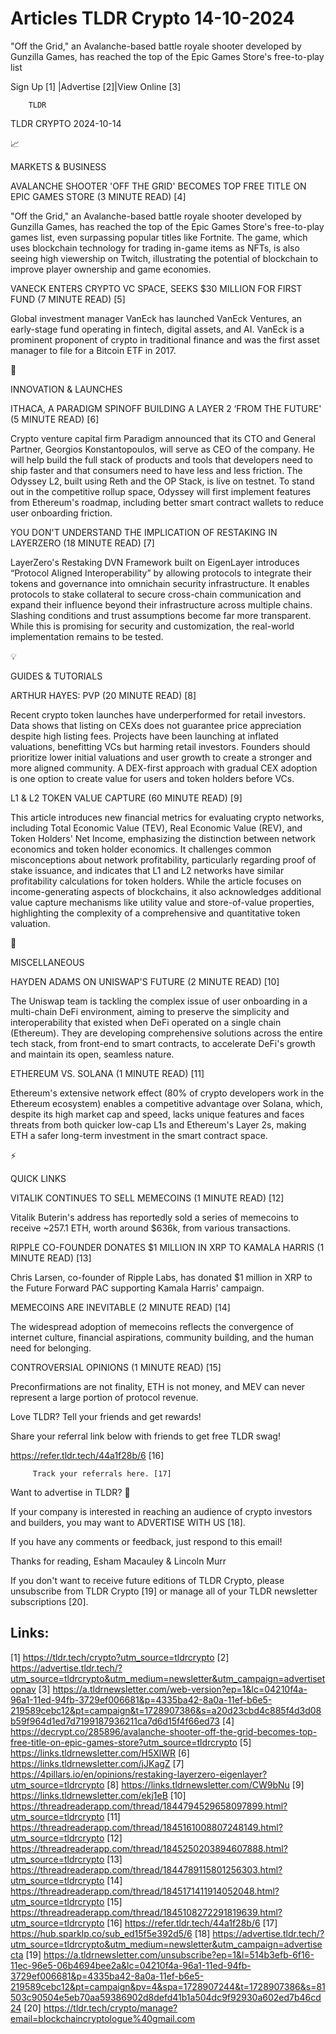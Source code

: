 # Articles TLDR Crypto 14-10-2024

"Off the Grid," an Avalanche-based battle royale shooter developed by
Gunzilla Games, has reached the top of the Epic Games Store's
free-to-play
list ‌ ‌ ‌ ‌ ‌ ‌ ‌ ‌ ‌ ‌ ‌ ‌ ‌ ‌ ‌ ‌ ‌ ‌ ‌ ‌ ‌ ‌ ‌ ‌ ‌ ‌  ‌ ‌ ‌ ‌ ‌ ‌ ‌ ‌ ‌ ‌ ‌ ‌ ‌ ‌ ‌ ‌ ‌ ‌ ‌ ‌ ‌ ‌ ‌ ‌ ‌ ‌ 


 Sign Up [1] |Advertise [2]|View Online [3] 

		TLDR 

TLDR CRYPTO 2024-10-14

📈 

MARKETS & BUSINESS

 AVALANCHE SHOOTER 'OFF THE GRID' BECOMES TOP FREE TITLE ON EPIC GAMES
STORE (3 MINUTE READ) [4] 

 "Off the Grid," an Avalanche-based battle royale shooter developed by
Gunzilla Games, has reached the top of the Epic Games Store's
free-to-play games list, even surpassing popular titles like Fortnite.
The game, which uses blockchain technology for trading in-game items
as NFTs, is also seeing high viewership on Twitch, illustrating the
potential of blockchain to improve player ownership and game
economies. 

 VANECK ENTERS CRYPTO VC SPACE, SEEKS $30 MILLION FOR FIRST FUND (7
MINUTE READ) [5] 

 Global investment manager VanEck has launched VanEck Ventures, an
early-stage fund operating in fintech, digital assets, and AI. VanEck
is a prominent proponent of crypto in traditional finance and was the
first asset manager to file for a Bitcoin ETF in 2017. 

🚀 

INNOVATION & LAUNCHES

 ITHACA, A PARADIGM SPINOFF BUILDING A LAYER 2 ‘FROM THE FUTURE' (5
MINUTE READ) [6] 

 Crypto venture capital firm Paradigm announced that its CTO and
General Partner, Georgios Konstantopoulos, will serve as CEO of the
company. He will help build the full stack of products and tools that
developers need to ship faster and that consumers need to have less
and less friction. The Odyssey L2, built using Reth and the OP Stack,
is live on testnet. To stand out in the competitive rollup space,
Odyssey will first implement features from Ethereum's roadmap,
including better smart contract wallets to reduce user onboarding
friction. 

 YOU DON'T UNDERSTAND THE IMPLICATION OF RESTAKING IN LAYERZERO (18
MINUTE READ) [7] 

 LayerZero's Restaking DVN Framework built on EigenLayer introduces
“Protocol Aligned Interoperability” by allowing protocols to
integrate their tokens and governance into omnichain security
infrastructure. It enables protocols to stake collateral to secure
cross-chain communication and expand their influence beyond their
infrastructure across multiple chains. Slashing conditions and trust
assumptions become far more transparent. While this is promising for
security and customization, the real-world implementation remains to
be tested. 

💡 

GUIDES & TUTORIALS

 ARTHUR HAYES: PVP (20 MINUTE READ) [8] 

 Recent crypto token launches have underperformed for retail
investors. Data shows that listing on CEXs does not guarantee price
appreciation despite high listing fees. Projects have been launching
at inflated valuations, benefitting VCs but harming retail investors.
Founders should prioritize lower initial valuations and user growth to
create a stronger and more aligned community. A DEX-first approach
with gradual CEX adoption is one option to create value for users and
token holders before VCs. 

 L1 & L2 TOKEN VALUE CAPTURE (60 MINUTE READ) [9] 

 This article introduces new financial metrics for evaluating crypto
networks, including Total Economic Value (TEV), Real Economic Value
(REV), and Token Holders' Net Income, emphasizing the distinction
between network economics and token holder economics. It challenges
common misconceptions about network profitability, particularly
regarding proof of stake issuance, and indicates that L1 and L2
networks have similar profitability calculations for token holders.
While the article focuses on income-generating aspects of blockchains,
it also acknowledges additional value capture mechanisms like utility
value and store-of-value properties, highlighting the complexity of a
comprehensive and quantitative token valuation. 

🦄 

MISCELLANEOUS

 HAYDEN ADAMS ON UNISWAP'S FUTURE (2 MINUTE READ) [10] 

 The Uniswap team is tackling the complex issue of user onboarding in
a multi-chain DeFi environment, aiming to preserve the simplicity and
interoperability that existed when DeFi operated on a single chain
(Ethereum). They are developing comprehensive solutions across the
entire tech stack, from front-end to smart contracts, to accelerate
DeFi's growth and maintain its open, seamless nature. 

 ETHEREUM VS. SOLANA (1 MINUTE READ) [11] 

 Ethereum's extensive network effect (80% of crypto developers work in
the Ethereum ecosystem) enables a competitive advantage over Solana,
which, despite its high market cap and speed, lacks unique features
and faces threats from both quicker low-cap L1s and Ethereum's Layer
2s, making ETH a safer long-term investment in the smart contract
space. 

⚡ 

QUICK LINKS

 VITALIK CONTINUES TO SELL MEMECOINS (1 MINUTE READ) [12] 

 Vitalik Buterin's address has reportedly sold a series of memecoins
to receive ~257.1 ETH, worth around $636k, from various transactions. 

 RIPPLE CO-FOUNDER DONATES $1 MILLION IN XRP TO KAMALA HARRIS (1
MINUTE READ) [13] 

 Chris Larsen, co-founder of Ripple Labs, has donated $1 million in
XRP to the Future Forward PAC supporting Kamala Harris' campaign. 

 MEMECOINS ARE INEVITABLE (2 MINUTE READ) [14] 

 The widespread adoption of memecoins reflects the convergence of
internet culture, financial aspirations, community building, and the
human need for belonging. 

 CONTROVERSIAL OPINIONS (1 MINUTE READ) [15] 

 Preconfirmations are not finality, ETH is not money, and MEV can
never represent a large portion of protocol revenue. 

Love TLDR? Tell your friends and get rewards!

 Share your referral link below with friends to get free TLDR swag! 

 https://refer.tldr.tech/44a1f28b/6 [16] 

		 Track your referrals here. [17] 

Want to advertise in TLDR? 📰

 If your company is interested in reaching an audience of crypto
investors and builders, you may want to ADVERTISE WITH US [18]. 

 If you have any comments or feedback, just respond to this email! 

Thanks for reading, 
Esham Macauley & Lincoln Murr 

If you don't want to receive future editions of TLDR Crypto, please
unsubscribe from TLDR Crypto [19] or manage all of your TLDR
newsletter subscriptions [20]. 

 

Links:
------
[1] https://tldr.tech/crypto?utm_source=tldrcrypto
[2] https://advertise.tldr.tech/?utm_source=tldrcrypto&utm_medium=newsletter&utm_campaign=advertisetopnav
[3] https://a.tldrnewsletter.com/web-version?ep=1&lc=04210f4a-96a1-11ed-94fb-3729ef006681&p=4335ba42-8a0a-11ef-b6e5-219589cebc12&pt=campaign&t=1728907386&s=a20d23cbd4c885f4d3d08b59f964d1ed7d7199187936211ca7d6d15f4f66ed73
[4] https://decrypt.co/285896/avalanche-shooter-off-the-grid-becomes-top-free-title-on-epic-games-store?utm_source=tldrcrypto
[5] https://links.tldrnewsletter.com/H5XlWR
[6] https://links.tldrnewsletter.com/jJKagZ
[7] https://4pillars.io/en/opinions/restaking-layerzero-eigenlayer?utm_source=tldrcrypto
[8] https://links.tldrnewsletter.com/CW9bNu
[9] https://links.tldrnewsletter.com/ekj1eB
[10] https://threadreaderapp.com/thread/1844794529658097899.html?utm_source=tldrcrypto
[11] https://threadreaderapp.com/thread/1845161008807248149.html?utm_source=tldrcrypto
[12] https://threadreaderapp.com/thread/1845250203894607888.html?utm_source=tldrcrypto
[13] https://threadreaderapp.com/thread/1844789115801256303.html?utm_source=tldrcrypto
[14] https://threadreaderapp.com/thread/1845171411914052048.html?utm_source=tldrcrypto
[15] https://threadreaderapp.com/thread/1845108272291819639.html?utm_source=tldrcrypto
[16] https://refer.tldr.tech/44a1f28b/6
[17] https://hub.sparklp.co/sub_ed15f5e392d5/6
[18] https://advertise.tldr.tech/?utm_source=tldrcrypto&utm_medium=newsletter&utm_campaign=advertisecta
[19] https://a.tldrnewsletter.com/unsubscribe?ep=1&l=514b3efb-6f16-11ec-96e5-06b4694bee2a&lc=04210f4a-96a1-11ed-94fb-3729ef006681&p=4335ba42-8a0a-11ef-b6e5-219589cebc12&pt=campaign&pv=4&spa=1728907244&t=1728907386&s=81503c90504e5eb70aa59386902d8defd41b1a504dc9f92930a602ed7b46cd24
[20] https://tldr.tech/crypto/manage?email=blockchaincryptologue%40gmail.com